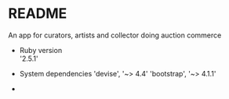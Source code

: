 # README

An app for curators, artists and collector doing auction commerce

* Ruby version  
'2.5.1'

* System dependencies 
'devise', '~> 4.4'
'bootstrap', '~> 4.1.1'

*